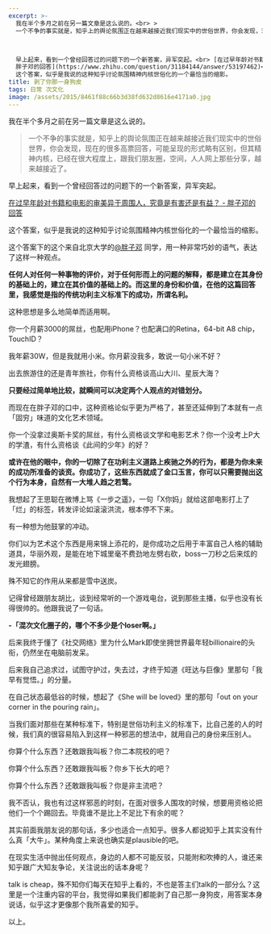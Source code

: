 ```yaml
---
excerpt: >-
  我在半个多月之前在另一篇文章是这么说的。<br> >
  一个不争的事实就是，知乎上的舆论氛围正在越来越接近我们现实中的世俗世界，你会发现，现在的很多高票回答，可能呈现的形式略有区别，但其精神内核，已经在很大程度上，跟我们朋友圈，空间，人人网上那些分享，越来越接近了。



  早上起来，看到一个曾经回答过的问题下的一个新答案，异军突起。<br> [在过早年龄对书籍和电影的审美异于周围人，究竟是有害还是有益？ -
  胖子邓的回答](https://www.zhihu.com/question/31184144/answer/53197462)<br>
  这个答案，似乎是我说的这种知乎讨论氛围精神内核世俗化的一个最恰当的缩影。
title: 剥了你那一身狗皮
tags: 日常 次文化
image: /assets/2015/8461f88c66b3d38fd632d8616e4171a0.jpg
---
```


我在半个多月之前在另一篇文章是这么说的。

> 一个不争的事实就是，知乎上的舆论氛围正在越来越接近我们现实中的世俗世界，你会发现，现在的很多高票回答，可能呈现的形式略有区别，但其精神内核，已经在很大程度上，跟我们朋友圈，空间，人人网上那些分享，越来越接近了。

早上起来，看到一个曾经回答过的问题下的一个新答案，异军突起。

[在过早年龄对书籍和电影的审美异于周围人，究竟是有害还是有益？ - 胖子邓的回答](https://www.zhihu.com/question/31184144/answer/53197462)

这个答案，似乎是我说的这种知乎讨论氛围精神内核世俗化的一个最恰当的缩影。

这个答案下的这个来自北京大学的[@胖子邓](https://www.zhihu.com/people/fd42ea7f307213e04a0cf5b0b68dbe0e) 同学，用一种非常巧妙的语气，表达了这样一种观点。

**任何人对任何一种事物的评价，对于任何形而上的问题的解释，都是建立在其身份的基础上的，建立在其价值的基础上的。而这里的身份和价值，在他的这篇回答里，我感觉是指的传统功利主义标准下的成功，所谓名利。**

这种思想是多么地简单而适用啊。

你一个月薪3000的屌丝，也配用iPhone？也配满口的Retina，64-bit A8 chip，TouchID？

我年薪30W，但是我就用小米。你月薪没我多，敢说一句小米不好？

出去旅游住的还是青年旅社，你有什么资格谈高山大川、星辰大海？

**只要经过简单地比较，就瞬间可以决定两个人观点的对错划分。**

而现在在胖子邓的口中，这种资格论似乎更为严格了，甚至还延伸到了本就有一点「固穷」味道的文化艺术领域。

你一个没拿过奥斯卡奖的屌丝，有什么资格谈文学和电影艺术？你一个没考上P大的学渣，有什么资格谈《此间的少年》的好？

**或许在他的眼中，你的一切除了在功利主义道路上疾驰之外的行为，都是为你未来的成功所准备的谈资。你成功了，这些东西就成了金口玉言，你可以只需要抛出这个行为本身，自然有一大堆人趋之若鹜。**

我想起了王思聪在微博上骂《一步之遥》，一句「X你妈」就给这部电影打上了「烂」的标签，转发评论如滚滚洪流，根本停不下来。

有一种想为他鼓掌的冲动。

你们以为艺术这个东西是用来锦上添花的，是你成功之后用于丰富自己人格的辅助道具，华丽外观，是能在地下城里毫不费劲地左劈右砍，boss一刀秒之后来炫的发光翅膀。

殊不知它的作用从来都是雪中送炭。

记得曾经跟朋友胡比，谈到经常听的一个游戏电台，说到那些主播，似乎也没有长得很帅的。他跟我说了一句话。

**-「混次文化圈子的，哪个不多少是个loser啊。」**

后来我终于懂了《社交网络》里为什么Mark即使坐拥世界最年轻billionaire的头衔，仍然坐在电脑前发呆。

后来我自己追求过，试图守护过，失去过，才终于知道《旺达与巨像》里那句「我早有觉悟。」的分量。

在自己状态最低谷的时候，想起了《She will be loved》里的那句「out on your corner in the pouring rain」。

当我们面对那些在某种标准下，特别是世俗功利主义的标准下，比自己差的人的时候，我们真的很容易陷入到这样一种邪恶的想法中，就用自己的身份来压别人。

你算个什么东西？还敢跟我叫板？你二本院校的吧？

你算个什么东西？还敢跟我叫板？你乡下长大的吧？

你算个什么东西？还敢跟我叫板？你是非主流吧？

我不否认，我也有过这样邪恶的时刻，在面对很多人围攻的时候，想要用资格论把他们一个个踢回去。毕竟谁不是比上不足比下有余的呢？

其实前面我朋友说的那句话，多少也适合一点知乎。很多人都说知乎上其实没有什么真「大牛」。某种角度上来说也确实是plausible的吧。

在现实生活中抛出任何观点，身边的人都不可能反驳，只能附和吹捧的人，谁还来知乎跟广大知友争论，关注说出的话本身呢？

talk is cheap，殊不知你们每天在知乎上看的，不也是答主们talk的一部分么？这里是一个注重内容的平台，我觉得如果我们都能剥了自己那一身狗皮，用答案本身说话，似乎这才更像那个我所喜爱的知乎。

以上。
